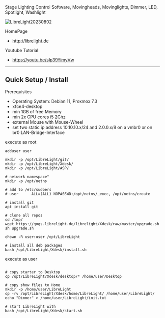 
Stage Lighting Control Software, Movingheads, Movinglights, Dimmer, LED, Spotlight, Washlight 


![LibreLight20230802](https://librelight.de/downloads/screenshot/screenshot_23.08.png)

HomePage
- http://librelight.de

Youtube Tutorial
- https://youtu.be/sIp39YimyVw

---

## Quick Setup / Install

Prerequisites
- Operating System: Debian 11, Proxmox 7.3
- xfce4-desktop
- min 1GB of free Memory
- min 2x CPU cores i5 2Ghz
- external Mouse with Mouse-Wheel
- set two static ip address 10.10.10.x/24 and 2.0.0.x/8 on a vmbr0 or on br0 LAN-Bridge-Interface

execute as root
```
adduser user 

mkdir -p /opt/LibreLight/git/
mkdir -p /opt/LibreLight/Xdesk/
mkdir -p /opt/LibreLight/ASP/

# network namespace" 
mkdir -p /opt/netns

# add to /etc/sudoers 
# user      ALL=(ALL) NOPASSWD:/opt/netns/_exec, /opt/netns/create

# install git
apt install git

# clone all repos
cd /tmp/
wget https://gogs.librelight.de/librelight/Xdesk/raw/master/upgrade.sh
sh upgrade.sh

chown -R user:user /opt/LibreLight

# install all deb packages
bash /opt/LibreLight/Xdesk/install.sh

```

execute as user

```

# copy starter to Desktop
cp /opt/LibreLight/Xdesk/desktop/* /home/user/Desktop

# copy show files to Home
mkdir -p /home/user/LibreLight
cp -rv /opt/LibreLight/Xdesk/home/LibreLight/ /home/user/LibreLight/
echo "Dimmer" > /home/user/LibreLight/init.txt

# start LibreLight with
bash /opt/LibreLight/Xdesk/start.sh


```



